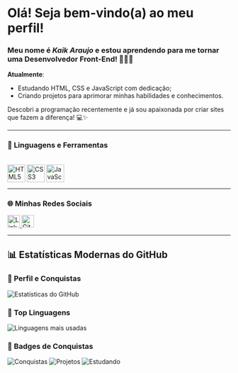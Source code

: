 # Olá! Seja bem-vindo(a) ao meu perfil! 

### Meu nome é _Kaik Araujo_ e estou aprendendo para me tornar uma Desenvolvedor Front-End! 👩🏽‍💻

**Atualmente**:    
* Estudando HTML, CSS e JavaScript com dedicação;  
* Criando projetos para aprimorar minhas habilidades e conhecimentos.

Descobri a programação recentemente e já sou apaixonada por criar sites que fazem a diferença! 💻✨

---

### 🚀 Linguagens e Ferramentas  

<div style="display: inline_block"><br>
  <img align="center" alt="HTML5" height="40" width="40" src="https://cdn.jsdelivr.net/gh/devicons/devicon/icons/html5/html5-original.svg">
  <img align="center" alt="CSS3" height="40" width="40" src="https://cdn.jsdelivr.net/gh/devicons/devicon/icons/css3/css3-original.svg">
  <img align="center" alt="JavaScript" height="40" width="40" src="https://cdn.jsdelivr.net/gh/devicons/devicon/icons/javascript/javascript-original.svg">
</div>

---

### 🌐 Minhas Redes Sociais  

<div style="display: inline_block">
  <a href="https://www.linkedin.com/in/kaik-araujo-592470300/">
    <img src="https://img.shields.io/badge/-LinkedIn-%230077B5?style=for-the-badge&logo=linkedin&logoColor=white" alt="LinkedIn" height="28px" />
  </a>
  <a href="https://github.com/kaikviturino">
    <img src="https://img.shields.io/badge/-GitHub-%23121011?style=for-the-badge&logo=github&logoColor=white" alt="GitHub" height="28px" />
  </a>
</div>

---

## 📊 Estatísticas Modernas do GitHub

### 🔹 Perfil e Conquistas
![Estatísticas do GitHub](https://github-readme-stats.vercel.app/api?username=kaikviturino&show_icons=true&theme=tokyonight&hide_border=true)

### 🔹 Top Linguagens
![Linguagens mais usadas](https://github-readme-stats.vercel.app/api/top-langs/?username=kaikviturino&layout=compact&theme=tokyonight&langs_count=7&hide_border=true)

### 🔹 Badges de Conquistas
![Conquistas](https://img.shields.io/badge/Contribuições-Ativas-brightgreen?style=for-the-badge)
![Projetos](https://img.shields.io/badge/Projetos-Em_andamento-blue?style=for-the-badge)
![Estudando](https://img.shields.io/badge/Estudo-Constante-orange?style=for-the-badge)

